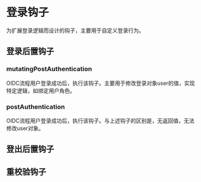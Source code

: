 # 登录钩子

为扩展登录逻辑而设计的钩子，主要用于自定义登录行为。

## 登录后置钩子

### mutatingPostAuthentication

OIDC流程用户登录成功后，执行该钩子。主要用于修改登录对象user的值，实现特定逻辑，如绑定用户角色。



### postAuthentication

OIDC流程用户登录成功后，执行该钩子。与上述钩子的区别是，无返回值，无法修改user对象。



## 登出后置钩子



## 重校验钩子

